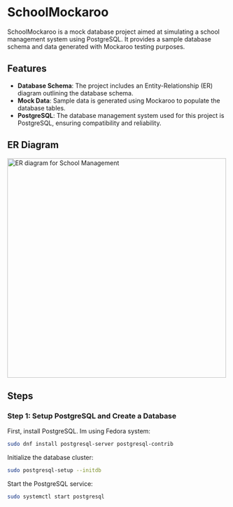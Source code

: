 # SchoolMockaroo

SchoolMockaroo is a mock database project aimed at simulating a school management system using PostgreSQL. It provides a sample database schema and data generated with Mockaroo testing purposes.

## Features

- **Database Schema**: The project includes an Entity-Relationship (ER) diagram outlining the database schema.
- **Mock Data**: Sample data is generated using Mockaroo to populate the database tables.
- **PostgreSQL**: The database management system used for this project is PostgreSQL, ensuring compatibility and reliability.

## ER Diagram

<img width="500" alt="ER diagram for School Management" src="https://github.com/CLiz17/schoolMockaroo/assets/68838221/18c16170-9018-4653-b7b3-1ebf49cc0e67">

## Steps

### Step 1: Setup PostgreSQL and Create a Database

First, install PostgreSQL. Im using Fedora system:

```bash
sudo dnf install postgresql-server postgresql-contrib
```

Initialize the database cluster:

```bash
sudo postgresql-setup --initdb
```

Start the PostgreSQL service:

```bash
sudo systemctl start postgresql
```
